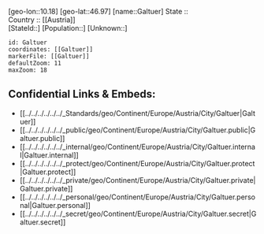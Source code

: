 ﻿---
location: [46.97,10.18] 
mapzoom: [7,12] 
mapmarker: city 
type: City
tags:
- geo/City


SpocWebEntityId: 30348
isDeleted: false
confidential: public

---
[geo-lon::10.18] 
[geo-lat::46.97] 
[name::Galtuer] 
State ::  
Country :: [[Austria]]  
[StateId::] 
[Population::] 
[Unknown::] 


```leaflet
id: Galtuer
coordinates: [[Galtuer]] 
markerFile: [[Galtuer]] 
defaultZoom: 11 
maxZoom: 18
```


## Confidential Links & Embeds: 
- [[../../../../../../_Standards/geo/Continent/Europe/Austria/City/Galtuer|Galtuer]] 
- [[../../../../../../_public/geo/Continent/Europe/Austria/City/Galtuer.public|Galtuer.public]] 
- [[../../../../../../_internal/geo/Continent/Europe/Austria/City/Galtuer.internal|Galtuer.internal]] 
- [[../../../../../../_protect/geo/Continent/Europe/Austria/City/Galtuer.protect|Galtuer.protect]] 
- [[../../../../../../_private/geo/Continent/Europe/Austria/City/Galtuer.private|Galtuer.private]] 
- [[../../../../../../_personal/geo/Continent/Europe/Austria/City/Galtuer.personal|Galtuer.personal]] 
- [[../../../../../../_secret/geo/Continent/Europe/Austria/City/Galtuer.secret|Galtuer.secret]] 

